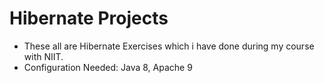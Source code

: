 # Hibernate Projects

- These all are Hibernate Exercises which i have done during my course with NIIT.
- Configuration Needed: Java 8, Apache 9
